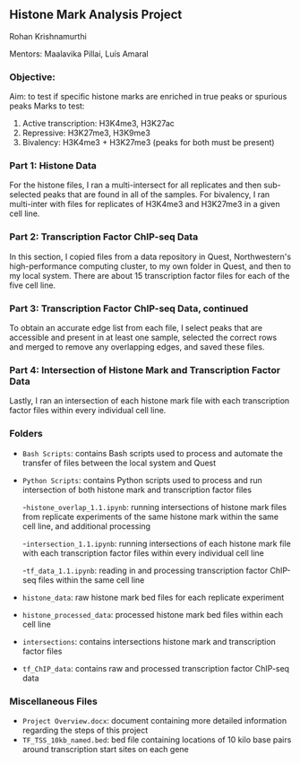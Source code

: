 ## Histone Mark Analysis Project
Rohan Krishnamurthi

Mentors: Maalavika Pillai, Luís Amaral

### Objective:
Aim: to test if specific histone marks are enriched in true peaks or spurious peaks
Marks to test: 
1.	Active transcription: H3K4me3, H3K27ac
2.	Repressive: H3K27me3, H3K9me3
3.	Bivalency: H3K4me3 + H3K27me3 (peaks for both must be present)

### Part 1: Histone Data
For the histone files, I ran a multi-intersect for all replicates and then sub-selected peaks that are found in all of the samples. For bivalency, I ran multi-inter with files for replicates of H3K4me3 and H3K27me3 in a given cell line.

### Part 2: Transcription Factor ChIP-seq Data
In this section, I copied files from a data repository in Quest, Northwestern's high-performance computing cluster, to my own folder in Quest, and then to my local system. There are about 15 transcription factor files for each of the five cell line. 

### Part 3: Transcription Factor ChIP-seq Data, continued
To obtain an accurate edge list from each file, I select peaks that are accessible and present in at least one sample, selected the correct rows and merged to remove any overlapping edges, and saved these files.

### Part 4: Intersection of Histone Mark and Transcription Factor Data
Lastly, I ran an intersection of each histone mark file with each transcription factor files within every individual cell line.


### Folders
- `Bash Scripts`: contains Bash scripts used to process and automate the transfer of files between the local system and Quest
- `Python Scripts`: contains Python scripts used to process and run intersection of both histone mark and transcription factor files

   -`histone_overlap_1.1.ipynb`: running intersections of histone mark files from replicate experiments of the same histone mark within the same cell line, and additional processing

   -`intersection_1.1.ipynb`: running intersections of each histone mark file with each transcription factor files within every individual cell line

   -`tf_data_1.1.ipynb`: reading in and processing transcription factor ChIP-seq files within the same cell line
  
- `histone_data`: raw histone mark bed files for each replicate experiment
- `histone_processed_data`: processed histone mark bed files within each cell line
- `intersections`: contains intersections histone mark and transcription factor files
- `tf_ChIP_data`: contains raw and processed transcription factor ChIP-seq data

### Miscellaneous Files
- `Project Overview.docx`: document containing more detailed information regarding the steps of this project
- `TF_TSS_10kb_named.bed`: bed file containing locations of 10 kilo base pairs around transcription start sites on each gene

